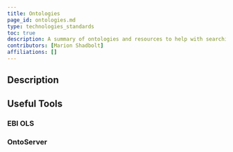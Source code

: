 ```yaml
---
title: Ontologies
page_id: ontologies.md
type: technologies_standards
toc: true
description: A summary of ontologies and resources to help with searching and ontology curation
contributors: [Marion Shadbolt]
affiliations: []
---
```


## Description


## Useful Tools

### EBI OLS


### OntoServer


